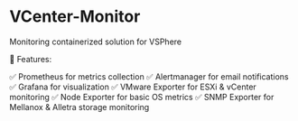 # VCenter-Monitor
Monitoring containerized solution for VSPhere


🚀 Features:

✅ Prometheus for metrics collection
✅ Alertmanager for email notifications
✅ Grafana for visualization
✅ VMware Exporter for ESXi & vCenter monitoring
✅ Node Exporter for basic OS metrics
✅ SNMP Exporter for Mellanox & Alletra storage monitoring

